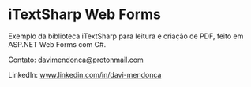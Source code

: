 # iTextSharp Web Forms
Exemplo da biblioteca iTextSharp para leitura e criação de PDF, feito em ASP.NET Web Forms com C#. 

Contato: davimendonca@protonmail.com

LinkedIn: www.linkedin.com/in/davi-mendonca

